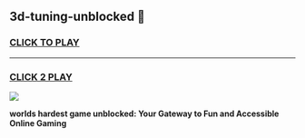 
## 3d-tuning-unblocked 👋
<h3>
<a href="https://premium.freeplayer.one?title=3d-tuning-unblocked&ref=14F">CLICK TO PLAY</a></h3>
<hr>

<h3>
<a href="https://premium.freeplayer.one?title=3d-tuning-unblocked&ref=14F">CLICK 2 PLAY</a>
  
</h3>

<a href="https://premium.freeplayer.one?title=3d-tuning-unblocked&ref=12F/"><img src="https://clearcache.store/games.png"></a>


**worlds hardest game unblocked: Your Gateway to Fun and Accessible Online Gaming**
